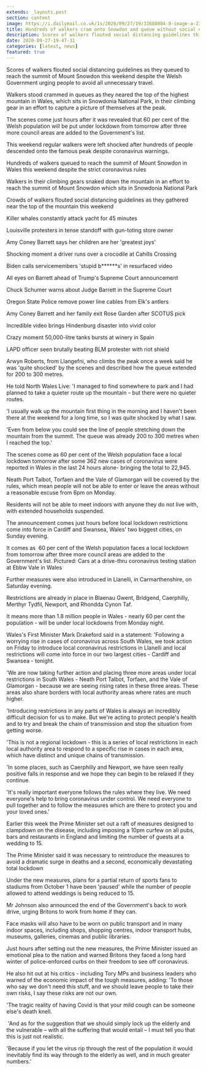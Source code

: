 ```yaml
---
extends: _layouts.post
section: content
image: https://i.dailymail.co.uk/1s/2020/09/27/19/33688804-0-image-a-23_1601230862031.jpg 
title: Hundreds of walkers cram onto Snowdon and queue without social distancing for a photo at the summit 
description: Scores of walkers flouted social distancing guidelines this weekend as they stood crammed in queues to reach the summit of Mount Snowdon in Wales. 
date: 2020-09-27-19-47-31 
categories: [latest, news] 
featured: true 
--- 
```

Scores of walkers flouted social distancing guidelines as they queued to reach the summit of Mount Snowdon this weekend despite the Welsh Government urging people to avoid all unnecessary travel.

Walkers stood crammed in queues as they neared the top of the highest mountain in Wales, which sits in Snowdonia National Park, in their climbing gear in an effort to capture a picture of themselves at the peak.

The scenes come just hours after it was revealed that 60 per cent of the Welsh population will be put under lockdown from tomorrow after three more council areas are added to the Government's list.

This weekend regular walkers were left shocked after hundreds of people descended onto the famous peak despite coronavirus warnings.  

Hundreds of walkers queued to reach the summit of Mount Snowdon in Wales this weekend despite the strict coronavirus rules

Walkers in their climbing gears snaked down the mountain in an effort to reach the summit of Mount Snowdon which sits in Snowdonia National Park

Crowds of walkers flouted social distancing guidelines as they gathered near the top of the mountain this weekend

Killer whales constantly attack yacht for 45 minutes

Louisville protesters in tense standoff with gun-toting store owner

Amy Coney Barrett says her children are her 'greatest joys'

Shocking moment a driver runs over a crocodile at Cahills Crossing

Biden calls servicemembers 'stupid b******s' in resurfaced video

All eyes on Barrett ahead of Trump's Supreme Court announcement

Chuck Schumer warns about Judge Barrett in the Supreme Court

Oregon State Police remove power line cables from Elk's antlers

Amy Coney Barrett and her family exit Rose Garden after SCOTUS pick

Incredible video brings Hindenburg disaster into vivid color

Crazy moment 50,000-litre tanks bursts at winery in Spain

LAPD officer seen brutally beating BLM protester with riot shield

Arwyn Roberts, from Llangefni, who climbs the peak once a week said he was 'quite shocked' by the scenes and described how the queue extended for 200 to 300 metres.  

He told North Wales Live: 'I managed to find somewhere to park and I had planned to take a quieter route up the mountain – but there were no quieter routes.

'I usually walk up the mountain first thing in the morning and I haven't been there at the weekend for a long time, so I was quite shocked by what I saw.

'Even from below you could see the line of people stretching down the mountain from the summit. The queue was already 200 to 300 metres when I reached the top.'

The scenes come as 60 per cent of the Welsh population face a local lockdown tomorrow after some 362 new cases of coronavirus were reported in Wales in the last 24 hours alone- bringing the total to 22,945.

Neath Port Talbot, Torfaen and the Vale of Glamorgan will be covered by the rules, which mean people will not be able to enter or leave the areas without a reasonable excuse from 6pm on Monday.

Residents will not be able to meet indoors with anyone they do not live with, with extended households suspended.  

The announcement comes just hours before local lockdown restrictions come into force in Cardiff and Swansea, Wales' two biggest cities, on Sunday evening.





It comes as  60 per cent of the Welsh population faces a local lockdown from tomorrow after three more council areas are added to the Government's list. Pictured: Cars at a drive-thru coronavirus testing station at Ebbw Vale in Wales

Further measures were also introduced in Llanelli, in Carmarthenshire, on Saturday evening. 

Restrictions are already in place in Blaenau Gwent, Bridgend, Caerphilly, Merthyr Tydfil, Newport, and Rhondda Cynon Taf.

It means more than 1.8 million people in Wales - nearly 60 per cent the population - will be under local lockdowns from Monday night. 

Wales's First Minister Mark Drakeford said in a statement: 'Following a worrying rise in cases of coronavirus across South Wales, we took action on Friday to introduce local coronavirus restrictions in Llanelli and local restrictions will come into force in our two largest cities - Cardiff and Swansea - tonight.

'We are now taking further action and placing three more areas under local restrictions in South Wales - Neath Port Talbot, Torfaen, and the Vale of Glamorgan - because we are seeing rising rates in these three areas. These areas also share borders with local authority areas where rates are much higher.

'Introducing restrictions in any parts of Wales is always an incredibly difficult decision for us to make. But we're acting to protect people's health and to try and break the chain of transmission and stop the situation from getting worse.

'This is not a regional lockdown - this is a series of local restrictions in each local authority area to respond to a specific rise in cases in each area, which have distinct and unique chains of transmission.   

'In some places, such as Caerphilly and Newport, we have seen really positive falls in response and we hope they can begin to be relaxed if they continue.

'It's really important everyone follows the rules where they live. We need everyone's help to bring coronavirus under control. We need everyone to pull together and to follow the measures which are there to protect you and your loved ones.'    

Earlier this week the Prime Minister set out a raft of measures designed to clampdown on the disease, including imposing a 10pm curfew on all pubs, bars and restaurants in England and limiting the number of guests at a wedding to 15. 

The Prime Minister said it was necessary to reintroduce the measures to avoid a dramatic surge in deaths and a second, economically devastating total lockdown

Under the new measures, plans for a partial return of sports fans to stadiums from October 1 have been 'paused' while the number of people allowed to attend weddings is being reduced to 15.

Mr Johnson also announced the end of the Government's back to work drive, urging Britons to work from home if they can.

Face masks will also have to be worn on public transport and in many indoor spaces, including shops, shopping centres, indoor transport hubs, museums, galleries, cinemas and public libraries. 

Just hours after setting out the new measures, the Prime Minister issued an emotional plea to the nation and warned Britons they faced a long hard winter of police-enforced curbs on their freedom to see off coronavirus.

He also hit out at his critics - including Tory MPs and business leaders who warned of the economic impact of the tough measures, adding: 'To those who say we don't need this stuff, and we should leave people to take their own risks, I say these risks are not our own.

'The tragic reality of having Covid is that your mild cough can be someone else's death knell.

 'And as for the suggestion that we should simply lock up the elderly and the vulnerable – with all the suffering that would entail – I must tell you that this is just not realistic.

'Because if you let the virus rip through the rest of the population it would inevitably find its way through to the elderly as well, and in much greater numbers.'

